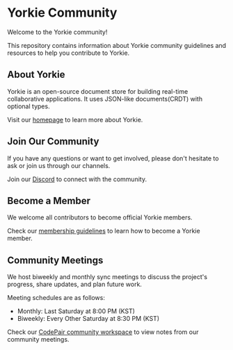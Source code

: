 # Yorkie Community

Welcome to the Yorkie community!

This repository contains information about Yorkie community guidelines and resources to help you contribute to Yorkie.

## About Yorkie

Yorkie is an open-source document store for building real-time collaborative applications. It uses JSON-like documents(CRDT) with optional types.

Visit our [homepage](https://yorkie.dev) to learn more about Yorkie.

## Join Our Community

If you have any questions or want to get involved, please don't hesitate to ask or join us through our channels.

Join our [Discord](https://discord.com/invite/MVEAwz9sBy) to connect with the community.

## Become a Member

We welcome all contributors to become official Yorkie members.

Check our [membership guidelines](./docs/MEMBERSHIP.md) to learn how to become a Yorkie member.

## Community Meetings

We host biweekly and monthly sync meetings to discuss the project's progress, share updates, and plan future work.

Meeting schedules are as follows:

- Monthly: Last Saturday at 8:00 PM (KST)
- Biweekly: Every Other Saturday at 8:30 PM (KST)

Check our [CodePair community workspace](https://codepair.yorkie.dev/community) to view notes from our community meetings.
